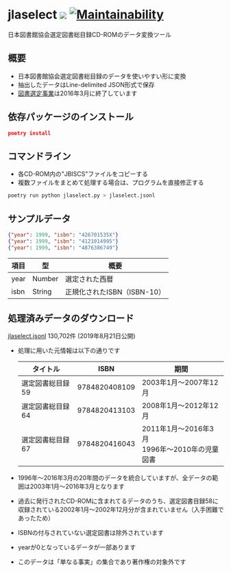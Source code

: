 jlaselect [![](https://img.shields.io/badge/python-3.11+-blue.svg)](https://docs.python.org/3.11/) [![Maintainability](https://api.codeclimate.com/v1/badges/65ec5ac5f1152c705347/maintainability)](https://codeclimate.com/github/CALIL/jlaselect/maintainability)
=============================================================
日本図書館協会選定図書総目録CD-ROMのデータ変換ツール

概要
-----
- 日本図書館協会選定図書総目録のデータを使いやすい形に変換
- 抽出したデータはLine-delimited JSON形式で保存
- [図書選定事業](http://www.jla.or.jp/activities/sentei/tabid/207/Default.aspx)は2016年3月に終了しています

依存パッケージのインストール
----
```json
poetry install
```

コマンドライン
----

- 各CD-ROM内の"JBISCS"ファイルをコピーする
- 複数ファイルをまとめて処理する場合は、プログラムを直接修正する

```bash
poetry run python jlaselect.py > jlaselect.jsonl
```

サンプルデータ
----
```json
{"year": 1999, "isbn": "426701535X"}
{"year": 1999, "isbn": "4121014995"}
{"year": 1999, "isbn": "4876386749"}
```

| 項目 | 型 | 概要 |
| ---- | ---- | ---- | 
| year | Number | 選定された西暦 |
| isbn | String | 正規化されたISBN（ISBN-10） |


処理済みデータのダウンロード
----

[jlaselect.jsonl](https://github.com/CALIL/jlaselect/raw/master/jlaselect.jsonl) 130,702件 (2019年8月21日公開)

- 処理に用いた元情報は以下の通りです

  | タイトル       | ISBN          | 期間                                          |
  |----------------|---------------|-----------------------------------------------|
  | 選定図書総目録59 | 9784820408109 | 2003年1月～2007年12月                         |
  | 選定図書総目録64 | 9784820413103 | 2008年1月～2012年12月                         |
  | 選定図書総目録67 | 9784820416043 | 2011年1月～2016年3月<br>1996年～2010年の児童図書 |

- 1996年～2016年3月の20年間のデータを統合していますが、全データの範囲は2003年1月～2016年3月となります
- 過去に発行されたCD-ROMに含まれてるデータのうち、選定図書目録58に収録されている2002年1月～2002年12月分が含まれていません（入手困難であったため）
- ISBNの付与されていない選定図書は除外されています
- yearが0となっているデータが一部あります
- このデータは「単なる事実」の集合であり著作権の対象外です
